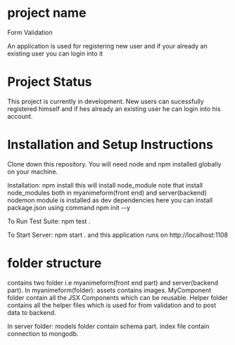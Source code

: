 # project name
Form Validation

An application is used for registering new user and if your already an existing user you can login into it

# Project Status
This project is currently in development. New users can sucessfully registered himself and if hes already an existing user he can login into his account.

# Installation and Setup Instructions
Clone down this repository. You will need node and npm installed globally on your machine.

Installation:
npm install this will install node_module 
note that install node_modules both in myanimeform(front end) and server(backend)
nodemon module is installed as dev dependencies here
you can install package.json using command npm init --y

To Run Test Suite:
npm test .

To Start Server:
npm start . and this application runs on http://localhost:1108
 


# folder structure
 contains two folder i.e myanimeform(front end part) and server(backend part).
 In myanimeform(folder):
 assets contains images.
 MyComponent folder contain all the JSX Components which can be reusable.
 Helper folder contains all the helper files which is used for from validation and to post data to backend.

 In server folder:
 models folder contain schema part.
 index file contain connection to mongodb.


